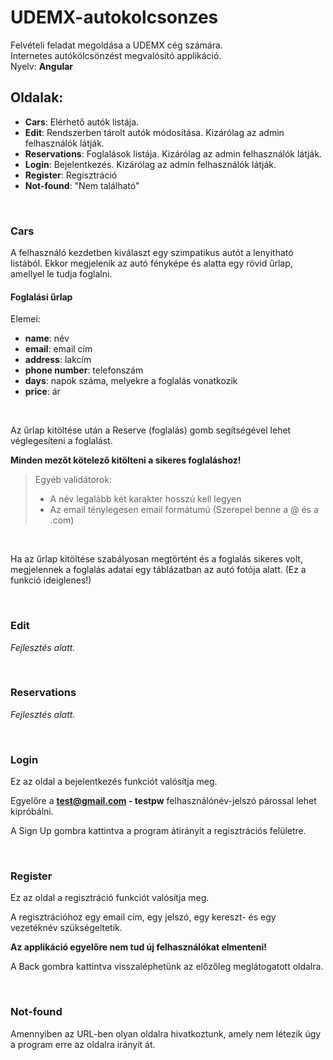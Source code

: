 # UDEMX-autokolcsonzes
Felvételi feladat megoldása a UDEMX cég számára.<br>
Internetes autókölcsönzést megvalósító applikáció.<br>
Nyelv: **Angular**

## Oldalak:
- **Cars**: Elérhető autók listája.
- **Edit**: Rendszerben tárolt autók módosítása. Kizárólag az admin felhasználók látják.
- **Reservations**: Foglalások listája. Kizárólag az admin felhasználók látják.
- **Login**: Bejelentkezés. Kizárólag az admin felhasználók látják.
- **Register**: Regisztráció
- **Not-found**: "Nem található"

<br>

### Cars

A felhasználó kezdetben kiválaszt egy szimpatikus autót a lenyitható listából. Ekkor megjelenik az autó fényképe és alatta egy rövid űrlap, amellyel le tudja foglalni.

#### Foglalási űrlap

Elemei:
- **name**: név 
- **email**: email cím
- **address**: lakcím
- **phone number**: telefonszám
- **days**: napok száma, melyekre a foglalás vonatkozik
- **price**: ár
<br>


Az űrlap kitöltése után a Reserve (foglalás) gomb segítségével lehet véglegesíteni a foglalást.

**Minden mezőt kötelező kitölteni a sikeres foglaláshoz!**

>Egyéb validátorok:
>- A név legalább két karakter hosszú kell legyen
>- Az email ténylegesen email formátumú (Szerepel benne a @ és a .com)
<br>


Ha az űrlap kitöltése szabályosan megtörtént és a foglalás sikeres volt, megjelennek a foglalás adatai egy táblázatban az autó fotója alatt. (Ez a funkció ideiglenes!)

<br>

### Edit

_Fejlesztés alatt._

<br>

### Reservations

_Fejlesztés alatt._

<br>

### Login

Ez az oldal a bejelentkezés funkciót valósítja meg.

Egyelőre a **test@gmail.com - testpw** felhasználónév-jelszó párossal lehet kipróbálni.

A Sign Up gombra kattintva a program átirányít a regisztrációs felületre.

<br>

### Register

Ez az oldal a regisztráció funkciót valósítja meg.

A regisztrációhoz egy email cím, egy jelszó, egy kereszt- és egy vezetéknév szükségeltetik.

**Az applikáció egyelőre nem tud új felhasználókat elmenteni!**

A Back gombra kattintva visszaléphetünk az előzőleg meglátogatott oldalra.

<br>

### Not-found

Amennyiben az URL-ben olyan oldalra hivatkoztunk, amely nem létezik úgy a program erre az oldalra irányít át.



